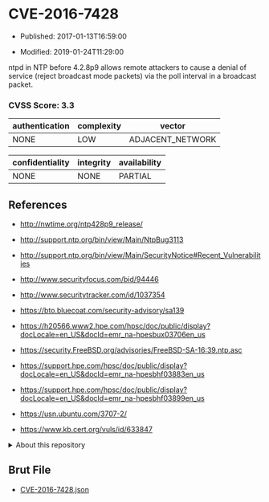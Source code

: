 # CVE-2016-7428

- Published: 2017-01-13T16:59:00

- Modified: 2019-01-24T11:29:00

ntpd in NTP before 4.2.8p9 allows remote attackers to cause a denial of service (reject broadcast mode packets) via the poll interval in a broadcast packet.

### CVSS Score: **3.3**

| authentication | complexity | vector |
| --- | --- | --- |
| NONE | LOW | ADJACENT_NETWORK |

| confidentiality | integrity | availability |
| --- | --- | --- |
| NONE | NONE | PARTIAL |

## References

* http://nwtime.org/ntp428p9_release/

* http://support.ntp.org/bin/view/Main/NtpBug3113

* http://support.ntp.org/bin/view/Main/SecurityNotice#Recent_Vulnerabilities

* http://www.securityfocus.com/bid/94446

* http://www.securitytracker.com/id/1037354

* https://bto.bluecoat.com/security-advisory/sa139

* https://h20566.www2.hpe.com/hpsc/doc/public/display?docLocale=en_US&docId=emr_na-hpesbux03706en_us

* https://security.FreeBSD.org/advisories/FreeBSD-SA-16:39.ntp.asc

* https://support.hpe.com/hpsc/doc/public/display?docLocale=en_US&docId=emr_na-hpesbhf03883en_us

* https://support.hpe.com/hpsc/doc/public/display?docLocale=en_US&docId=emr_na-hpesbhf03899en_us

* https://usn.ubuntu.com/3707-2/

* https://www.kb.cert.org/vuls/id/633847

<details>
<summary>About this repository</summary> 

  This repository is part of the project [Live Hack CVE](https://github.com/Live-Hack-CVE). Main website can be found [www.live-hack.org](https://www.live-hack.org) 
  
  Made by [Sn0wAlice](https://github.com/Sn0wAlice) for the people that care about security and need to have a feed of the latest CVEs. Hope you enjoy it, don't forget to star the repo and follow me on [Twitter](https://twitter.com/Sn0wAlice) and [Github](https://github.com/Sn0wAlice). And that is my [personnal website](https://www.alice-snow.me/)

  - [Home Page](https://github.com/Live-Hack-CVE)
  - [Framework](https://github.com/Live-Hack-CVE/cve-framework)
  - [CVE database](https://github.com/Live-Hack-CVE/full_database)
  - [Changelog](https://github.com/Live-Hack-CVE/Changelog)
</details>

## Brut File

* [CVE-2016-7428.json](https://raw.githubusercontent.com/Live-Hack-CVE/full_database/main/cves/2016/CVE-2016-7428.json)

